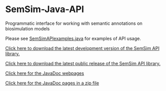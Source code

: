 # SemSim-Java-API
Programmatic interface for working with semantic annotations on biosimulation models

Please see [SemSimAPIexamples.java](https://github.com/SemBioProcess/SemSim-Java-API/blob/master/src/SemSimAPIexamples.java) for examples of API usage.

[Click here to download the latest development version of the SemSim API library.](https://github.com/SemBioProcess/SemSim-Java-API/raw/master/lib/SemSimAPI.jar)

[Click here to download the latest public release of the SemSim API library.](https://github.com/SemBioProcess/SemSim-Java-API/releases/download/v28-Dec-2018/SemSimAPI.jar)

[Click here for the JavaDoc webpages](http://sembioprocess.github.io/SemSim-Java-API)

[Click here for the JavaDoc pages in a zip file](https://github.com/SemBioProcess/SemSim-Java-API/blob/master/doc/SemSimAPIjavaDoc.zip)
